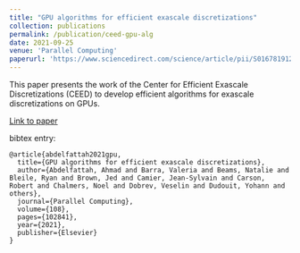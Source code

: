 ```yaml
---
title: "GPU algorithms for efficient exascale discretizations"
collection: publications
permalink: /publication/ceed-gpu-alg
date: 2021-09-25
venue: 'Parallel Computing'
paperurl: 'https://www.sciencedirect.com/science/article/pii/S0167819121000879'
---
```


This paper presents the work of the Center for Efficient Exascale Discretizations (CEED) to develop efficient algorithms for exascale discretizations on GPUs.

[Link to paper](https://www.sciencedirect.com/science/article/pii/S0167819121000879)

bibtex entry:
```
@article{abdelfattah2021gpu,
  title={GPU algorithms for efficient exascale discretizations},
  author={Abdelfattah, Ahmad and Barra, Valeria and Beams, Natalie and Bleile, Ryan and Brown, Jed and Camier, Jean-Sylvain and Carson, Robert and Chalmers, Noel and Dobrev, Veselin and Dudouit, Yohann and others},
  journal={Parallel Computing},
  volume={108},
  pages={102841},
  year={2021},
  publisher={Elsevier}
}
```